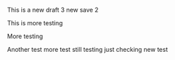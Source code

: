 This is a new draft 3 new save 2

This is more testing

More testing

Another test more test still testing just checking new test